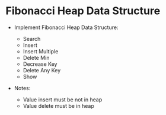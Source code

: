 # Fibonacci Heap Data Structure

- Implement Fibonacci Heap Data Structure:
  + Search 
  + Insert
  + Insert Multiple
  + Delete Min
  + Decrease Key
  + Delete Any Key
  + Show

- Notes:
  + Value insert must be not in heap
  + Value delete must be in heap

